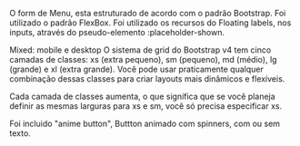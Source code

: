 O form de Menu, esta estruturado de acordo com o padrão Bootstrap.
Foi utilizado o padrão FlexBox.
Foi utilizado os recursos do Floating labels, nos inputs,
através do pseudo-elemento :placeholder-shown. 

Mixed: mobile e desktop
O sistema de grid do Bootstrap v4 tem cinco camadas de classes: xs (extra pequeno), sm (pequeno), md (médio), lg (grande) e xl (extra grande). Você pode usar praticamente qualquer combinação dessas classes para criar layouts mais dinâmicos e flexíveis.

Cada camada de classes aumenta, o que significa que se você planeja definir as mesmas larguras para xs e sm, você só precisa especificar xs.

Foi incluido "anime button",
Buttton animado com spinners, com ou sem texto.